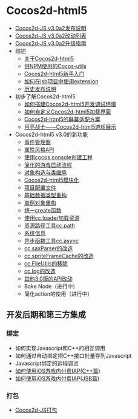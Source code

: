 # Cocos2d-html5

- [Cocos2d-JS v3.0a2发布说明](../../../manual/framework/html5/release-notes/v3.0a2/release-note/zh.md)
- [Cocos2d-JS v3.0a2改动列表](../../../manual/framework/html5/release-notes/v3.0a2/changelog/en.md)
- [Cocos2d-JS v3.0a2升级指南](../../../manual/framework/html5/release-notes/v3.0a/upgrade-guide/zh.md)
- 综述
	- [关于Cocos2d-html5](../../../manual/framework/html5/zh.md)
	- [供NPM使用的Cocos-utils](../../../manual/framework/html5/v2/cocos-utils/zh.md)
	- [Cocos2d-html5新手入门](../../../manual/framework/html5/v2/getting-started_with-cocos2d-html5/zh.md)
    - [如何在jsb项目中使用extension](../../../manual/framework/html5/jsb/jsb-extension/zh.md)
	- [历史发布说明](../../../manual/framework/html5/release-notes/zh.md)
- 初步了解Cocos2d-html5
    - [如何搭建Cocos2d-html5开发调试环境](../../../manual/framework/html5/v2/setup-devenv/zh.md)
    - [如何自定义Cocos2d-html5加载界面](../../../manual/framework/html5/v2/customize-loading-screen/zh.md)
    - [Cocos2d-html5的屏幕适配方案](../../../manual/framework/html5/v2/resolution-policy-design/zh.md)
    - [月亮战士——Cocos2d-html5游戏展示](../../../manual/framework/html5/v2/moonwarriors-cocos2d-html5-showcase/zh.md)
- Cocos2d-html5 v3.0的新功能
    - [事件管理器](../../../manual/framework/html5/v3/eventManager/zh.md)
    - [属性风格API](../../../manual/framework/html5/v3/getter-setter-api/zh.md)
    - [使用cocos console创建工程](../../../manual/framework/html5/v2/cocos-console/zh.md)
    - [简化的游戏启动流程](../../../manual/framework/html5/v3/cc-game/zh.md)
    - [对象构造与类继承](../../../manual/framework/html5/v3/inheritance/zh.md)
    - [Cocos2d-html5模块化](../../../manual/framework/html5/v3/moduleconfig-json/zh.md)
    - [项目配置文件](../../../manual/framework/html5/v3/project-json/zh.md)
    - [基础数据类型重构](../../../manual/framework/html5/v3/basic-data/zh.md)
    - [单例对象重构](../../../manual/framework/html5/v3/singleton-objs/zh.md)
    - [统一create函数](../../../manual/framework/html5/v3/create-api/zh.md)
    - [使用cc.loader加载资源](../../../manual/framework/html5/v3/cc-loader/zh.md)
    - [资源路径工具cc.path](../../../manual/framework/html5/v3/cc-path/zh.md)
    - [系统信息](../../../manual/framework/html5/v3/cc-sys/zh.md)
    - [异步函数工具cc.async](../../../manual/framework/html5/v3/cc-async/zh.md)
    - [cc.saxParser的改造](../../../manual/framework/html5/v3/cc-saxparser/zh.md)
    - [cc.spriteFrameCache的改造](../../../manual/framework/html5/v3/cc-spriteframecache/zh.md)
    - [cc.FileUtils的移除](../../../manual/framework/html5/v3/cc-fileutils/zh.md)
    - [cc.log的改造](../../../manual/framework/html5/v3/cc-log/zh.md)
    - [其他3.0版的API改动](../../../manual/framework/html5/v3/more-change-from-v2-to-v3/zh.md)
    - Bake Node（进行中）
    - 简化action的使用（进行中）

## 开发后期和第三方集成
### 绑定

- 如何实现Javascript和C++的相互调用
- 如何通过自动绑定把C++接口批量导到Javascript
- Javascript绑定的远程调试
- [如何使用iOS游戏内付费IAP(C++篇)](../../../tutorial/framework/html5/jsb-ios-iap/ios-storekit-integration-in-c++/zh.md)
- [如何使用iOS游戏内付费IAP(JSB篇)](../../../tutorial/framework//html5/jsb-ios-iap/ios-storekit-integration-in-jsb/zh.md)


### 打包

- [Cocos2d-JS打包](../../../manual/framework/html5/cocos2d-js-package/zh.md)
